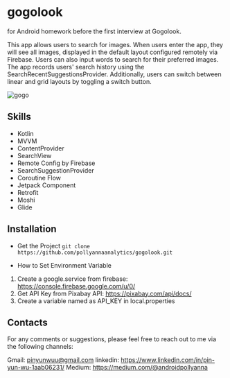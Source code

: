 # gogolook
for Android homework before the first interview at Gogolook.

This app allows users to search for images. When users enter the app, 
they will see all images, displayed in the default layout configured
remotely via Firebase. Users can also input words to search for their
preferred images. The app records users' search history using the
SearchRecentSuggestionsProvider. Additionally, users can switch between
linear and grid layouts by toggling a switch button.

![gogo](https://github.com/pollyannaanalytics/gogolook/assets/114213570/f3cd0547-e8c0-48df-ad4c-e17d44cabb17)




## Skills
* Kotlin
* MVVM
* ContentProvider
* SearchView
* Remote Config by Firebase
* SearchSuggestionProvider
* Coroutine Flow
* Jetpack Component
* Retrofit
* Moshi
* Glide

## Installation
* Get the Project
``git clone https://github.com/pollyannaanalytics/gogolook.git``

* How to Set Environment Variable
1. Create a google.service from firebase: https://console.firebase.google.com/u/0/
2. Get API Key from Pixabay API: https://pixabay.com/api/docs/
3. Create a variable named as API_KEY in local.properties

## Contacts

For any comments or suggestions, please feel free to reach out to me via the following channels:

Gmail: pinyunwuu@gmail.com
linkedin: https://www.linkedin.com/in/pin-yun-wu-1aab06231/
Medium: https://medium.com/@androidpollyanna
